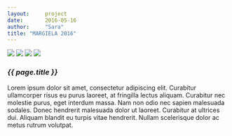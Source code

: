 ```yaml
---
layout:     project
date:       2016-05-16
author:     "Sara"
title: "MARGIELA 2016"
---
```

<div class="proj-column left-column">
	<img src="{{site.url}}/img/margiela/03.jpg" />
	<img src="http://dummyimage.com/300x400" />
	<img src="http://dummyimage.com/300x400" />
	<img src="http://dummyimage.com/300x400" />
</div>
<div class="proj-column right-column">
	<div class="proj-info">
		<h3 class="proj-title"><em>{{ page.title }}</em></h3>
		<p>Lorem ipsum dolor sit amet, consectetur adipiscing elit. Curabitur ullamcorper risus eu purus laoreet, at fringilla lectus aliquam. Curabitur nec molestie purus, eget interdum massa. Nam non odio nec sapien malesuada sodales. Donec hendrerit malesuada dolor ut laoreet. Curabitur at ultrices dui. Aliquam blandit eu turpis vitae hendrerit. Nullam scelerisque dolor ac metus rutrum volutpat.</p>
	</div>
</div>